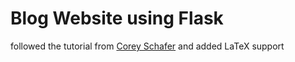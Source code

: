 # Blog Website using Flask

followed the tutorial from [Corey Schafer](https://www.youtube.com/playlist?list=PL-osiE80TeTs4UjLw5MM6OjgkjFeUxCYH) and added LaTeX support